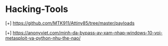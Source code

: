 # Hacking-Tools

[+] https://github.com/MTK911/Attiny85/tree/master/payloads

[+] https://anonyviet.com/minh-da-bypass-av-xam-nhap-windows-10-voi-metasploit-va-python-nhu-the-nao/
